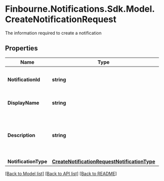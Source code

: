 # Finbourne.Notifications.Sdk.Model.CreateNotificationRequest
The information required to create a notification

## Properties

Name | Type | Description | Notes
------------ | ------------- | ------------- | -------------
**NotificationId** | **string** | The identifier of the notification. | 
**DisplayName** | **string** | The name of the notification | 
**Description** | **string** | The summary of the services provided by the notification | [optional] 
**NotificationType** | [**CreateNotificationRequestNotificationType**](CreateNotificationRequestNotificationType.md) |  | 

[[Back to Model list]](../README.md#documentation-for-models) [[Back to API list]](../README.md#documentation-for-api-endpoints) [[Back to README]](../README.md)

